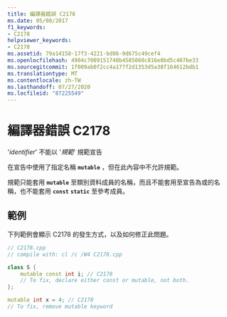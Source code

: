 ```yaml
---
title: 編譯器錯誤 C2178
ms.date: 05/08/2017
f1_keywords:
- C2178
helpviewer_keywords:
- C2178
ms.assetid: 79a14158-17f3-4221-bd06-9d675c49cef4
ms.openlocfilehash: 4904c7009151748b4585060c816e0bd5c407be33
ms.sourcegitcommit: 1f009ab0f2cc4a177f2d1353d5a38f164612bdb1
ms.translationtype: MT
ms.contentlocale: zh-TW
ms.lasthandoff: 07/27/2020
ms.locfileid: "87225549"
---
```

# <a name="compiler-error-c2178"></a>編譯器錯誤 C2178

'*identifier*' 不能以 '*規範*' 規範宣告

在宣告中使用了指定名稱 **`mutable`** ，但在此內容中不允許規範。

規範只能套用 **`mutable`** 至類別資料成員的名稱，而且不能套用至宣告為或的名稱，也不能套用 **`const`** **`static`** 至參考成員。

## <a name="example"></a>範例

下列範例會顯示 C2178 的發生方式，以及如何修正此問題。

```cpp
// C2178.cpp
// compile with: cl /c /W4 C2178.cpp

class S {
    mutable const int i; // C2178
    // To fix, declare either const or mutable, not both.
};

mutable int x = 4; // C2178
// To fix, remove mutable keyword
```
